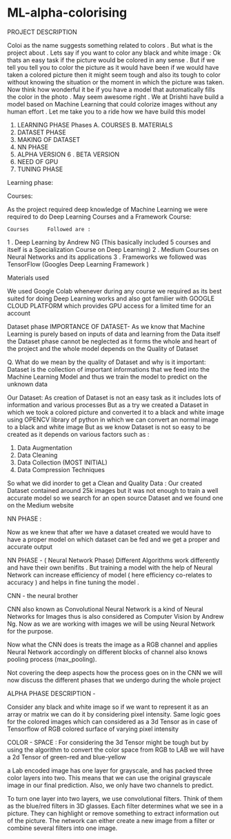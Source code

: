 # ML-alpha-colorising
PROJECT DESCRIPTION 	 
 
 Coloi as the name suggests something related to colors . But what is the project about . Lets say if you want to color any black and white image : Ok thats an easy task if the picture would be colored in any sense . But if we tell you tell you to color the picture as it would have been if we would have taken a colored picture then it might seem tough and also its tough to color without knowing the situation or the moment in which the picture was taken. Now think how wonderful it be if you have a model that automatically fills the color in the photo . May seem awesome right .  We at Drishti have build a model based on Machine Learning that could colorize images without any human effort . Let me take you to a ride how we have build this model
1. LEARNING PHASE
Phases	    A. COURSES
    B. MATERIALS 
2. DATASET PHASE 
3. MAKING OF DATASET
4. NN PHASE 
5. ALPHA VERSION
6 . BETA VERSION
7. NEED OF GPU
8. TUNING PHASE
 
Learning phase:
 
 Courses:
 
As the project required deep knowledge of Machine Learning we were required to do Deep Learning Courses and a Framework Course:
  
   
	Courses 	 Followed are :
1 . Deep Learning by Andrew NG (This basically included 	 5 courses and itself is a Specialization 	 Course on Deep Learning) 
2 . Medium Courses on Neural Networks and its 	 applications
3 . Frameworks we followed was TensorFlow 	(Googles Deep Learning Framework 	)
 
 
Materials used
 
We used Google Colab whenever during any course we required as its best suited for doing Deep Learning works and also got familier with 
GOOGLE CLOUD PLATFORM which provides 
GPU access for a limited time for an account
 
 
 
 Dataset phase
IMPORTANCE OF DATASET-   As we know that Machine Learning is purely based on inputs of data and learning from the Data itself the Dataset phase cannot be neglected as it forms the whole and heart of the project and the whole model depends on the Quality of Dataset 
 
Q. What do we mean by the quality of Dataset and why is it important:
Dataset is the collection of important informations that we feed into the Machine Learning Model and thus we train the model to predict on the unknown data
 
Our Dataset: 
As creation of Dataset is not an easy task as it includes lots of information and various processes But as a try we created a Dataset in which we took a colored picture and converted it to a black and white image using OPENCV library of python in which we can convert an normal image to a black and white image
But as we know Dataset is not so easy to be created as it depends on various factors such as :
 
 
1.	Data Augmentation 
2.	Data Cleaning
3.	Data Collection (MOST INITIAL)
4.	Data Compression Techniques
 
 
 
So what we did inorder to get a Clean and Quality Data :
Our created Dataset contained around 25k images but it was not enough to train a well accurate model so we search for an open source Dataset and we found one on the Medium website 
 
 
 
NN PHASE : 
 
Now as we knew that after we have a dataset created we would have to have a proper model on which dataset can be fed and we get a proper and accurate output
 
NN PHASE - ( Neural Network Phase)
Different Algorithms work differently and have their own benifits . But training a model with the help of Neural Network can increase efficiency of model ( here efficiency co-relates to accuracy ) and helps in fine tuning the model . 
 
 CNN - the neural brother
  
CNN also known as Convolutional Neural Network is a kind of Neural Networks for Images thus is also considered as Computer Vision by Andrew Ng. Now as we are working with images we will be using Neural Network for the purpose. 
 
 
Now what the CNN does is treats the image as a RGB channel and applies Neural Network accordingly on different blocks of channel also knows pooling process (max_pooling).
 
Not covering the deep aspects how the process goes on in the CNN we will now discuss the different phases that we undergo during the whole project
 
ALPHA PHASE
DESCRIPTION -
 
 
Consider any black and white image so if we want to represent it as an array or matrix we can do it by considering pixel intensity.
Same logic goes for the colored images which can considered as a 3d Tensor as in case of Tensorflow of RGB colored surface of varying pixel intensity
 
COLOR - SPACE :
For considering the 3d Tensor might be tough but by using the algorithm to convert the color space from RGB to LAB we will have a 2d Tensor of green-red and blue-yellow
 
 
a Lab encoded image has one layer for grayscale, and has packed three color layers into two. This means that we can use the original grayscale image in our final prediction. Also, we only have two channels to predict.
 
To turn one layer into two layers, we use convolutional filters. Think of them as the blue/red filters in 3D glasses. Each filter determines what we see in a picture. They can highlight or remove something to extract information out of the picture. The network can either create a new image from a filter or combine several filters into one image.


